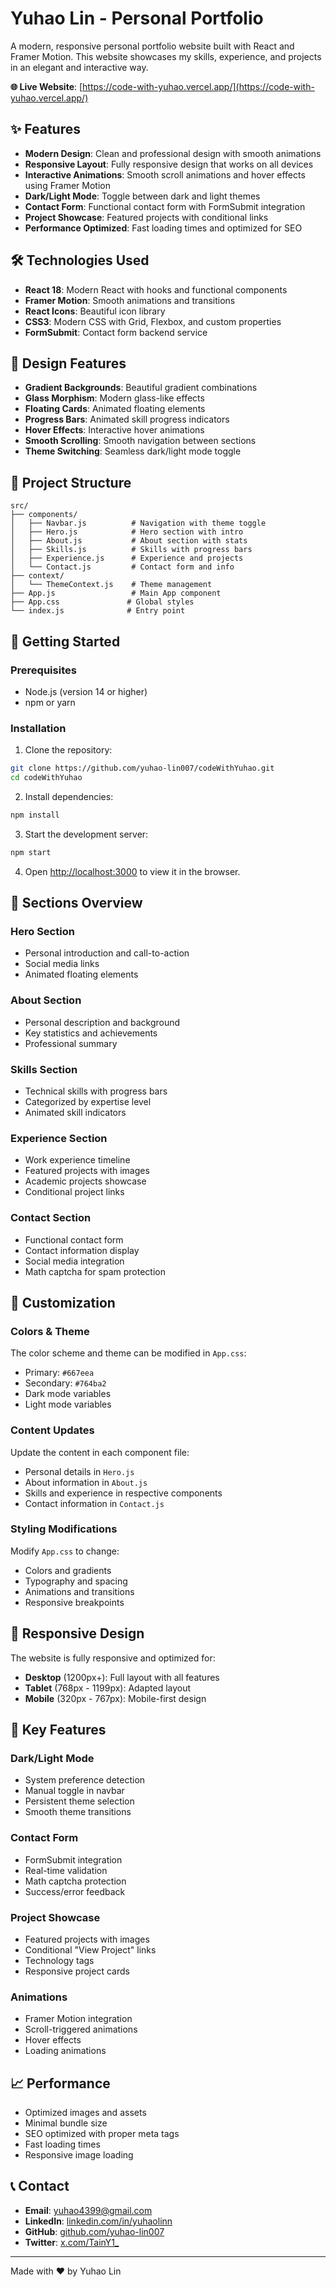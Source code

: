 # Yuhao Lin - Personal Portfolio

A modern, responsive personal portfolio website built with React and Framer Motion. This website showcases my skills, experience, and projects in an elegant and interactive way.

**🌐 Live Website**: [https://code-with-yuhao.vercel.app/](https://code-with-yuhao.vercel.app/)

## ✨ Features

- **Modern Design**: Clean and professional design with smooth animations
- **Responsive Layout**: Fully responsive design that works on all devices
- **Interactive Animations**: Smooth scroll animations and hover effects using Framer Motion
- **Dark/Light Mode**: Toggle between dark and light themes
- **Contact Form**: Functional contact form with FormSubmit integration
- **Project Showcase**: Featured projects with conditional links
- **Performance Optimized**: Fast loading times and optimized for SEO

## 🛠️ Technologies Used

- **React 18**: Modern React with hooks and functional components
- **Framer Motion**: Smooth animations and transitions
- **React Icons**: Beautiful icon library
- **CSS3**: Modern CSS with Grid, Flexbox, and custom properties
- **FormSubmit**: Contact form backend service

## 🎨 Design Features

- **Gradient Backgrounds**: Beautiful gradient combinations
- **Glass Morphism**: Modern glass-like effects
- **Floating Cards**: Animated floating elements
- **Progress Bars**: Animated skill progress indicators
- **Hover Effects**: Interactive hover animations
- **Smooth Scrolling**: Smooth navigation between sections
- **Theme Switching**: Seamless dark/light mode toggle

## 📁 Project Structure

```
src/
├── components/
│   ├── Navbar.js          # Navigation with theme toggle
│   ├── Hero.js            # Hero section with intro
│   ├── About.js           # About section with stats
│   ├── Skills.js          # Skills with progress bars
│   ├── Experience.js      # Experience and projects
│   └── Contact.js         # Contact form and info
├── context/
│   └── ThemeContext.js    # Theme management
├── App.js                 # Main App component
├── App.css               # Global styles
└── index.js              # Entry point
```

## 🚀 Getting Started

### Prerequisites

- Node.js (version 14 or higher)
- npm or yarn

### Installation

1. Clone the repository:

```bash
git clone https://github.com/yuhao-lin007/codeWithYuhao.git
cd codeWithYuhao
```

2. Install dependencies:

```bash
npm install
```

3. Start the development server:

```bash
npm start
```

4. Open [http://localhost:3000](http://localhost:3000) to view it in the browser.

## 🎯 Sections Overview

### Hero Section

- Personal introduction and call-to-action
- Social media links
- Animated floating elements

### About Section

- Personal description and background
- Key statistics and achievements
- Professional summary

### Skills Section

- Technical skills with progress bars
- Categorized by expertise level
- Animated skill indicators

### Experience Section

- Work experience timeline
- Featured projects with images
- Academic projects showcase
- Conditional project links

### Contact Section

- Functional contact form
- Contact information display
- Social media integration
- Math captcha for spam protection

## 🔧 Customization

### Colors & Theme

The color scheme and theme can be modified in `App.css`:

- Primary: `#667eea`
- Secondary: `#764ba2`
- Dark mode variables
- Light mode variables

### Content Updates

Update the content in each component file:

- Personal details in `Hero.js`
- About information in `About.js`
- Skills and experience in respective components
- Contact information in `Contact.js`

### Styling Modifications

Modify `App.css` to change:

- Colors and gradients
- Typography and spacing
- Animations and transitions
- Responsive breakpoints

## 📱 Responsive Design

The website is fully responsive and optimized for:

- **Desktop** (1200px+): Full layout with all features
- **Tablet** (768px - 1199px): Adapted layout
- **Mobile** (320px - 767px): Mobile-first design

## 🌟 Key Features

### Dark/Light Mode

- System preference detection
- Manual toggle in navbar
- Persistent theme selection
- Smooth theme transitions

### Contact Form

- FormSubmit integration
- Real-time validation
- Math captcha protection
- Success/error feedback

### Project Showcase

- Featured projects with images
- Conditional "View Project" links
- Technology tags
- Responsive project cards

### Animations

- Framer Motion integration
- Scroll-triggered animations
- Hover effects
- Loading animations

## 📈 Performance

- Optimized images and assets
- Minimal bundle size
- SEO optimized with proper meta tags
- Fast loading times
- Responsive image loading

## 📞 Contact

- **Email**: yuhao4399@gmail.com
- **LinkedIn**: [linkedin.com/in/yuhaolinn](https://linkedin.com/in/yuhaolinn)
- **GitHub**: [github.com/yuhao-lin007](https://github.com/yuhao-lin007)
- **Twitter**: [x.com/TainY1\_](https://x.com/TainY1_)

---

Made with ❤️ by Yuhao Lin
